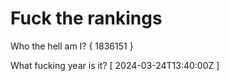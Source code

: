 # Fuck the rankings

Who the hell am I?
{ 1836151 }

What fucking year is it?
[ 2024-03-24T13:40:00Z ]
